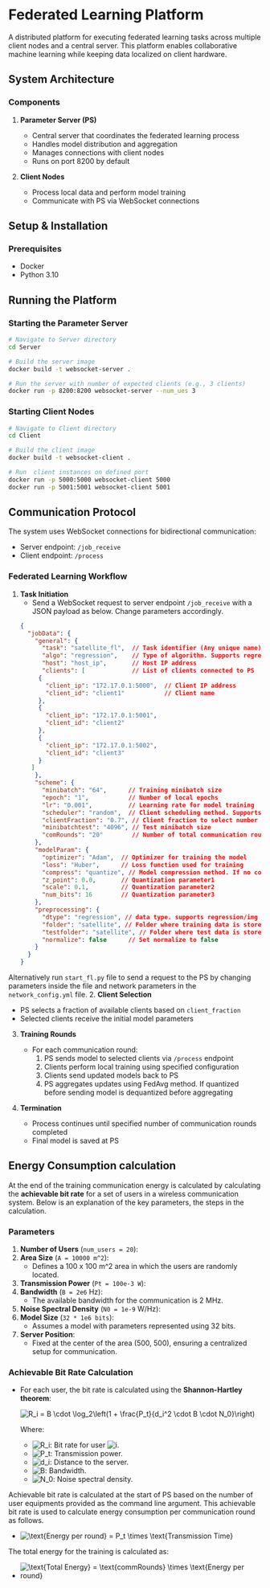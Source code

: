 # Federated Learning Platform

A distributed platform for executing federated learning tasks across multiple client nodes and a central server. This platform enables collaborative machine learning while keeping data localized on client hardware.

## System Architecture

### Components

1. **Parameter Server (PS)**
   - Central server that coordinates the federated learning process
   - Handles model distribution and aggregation
   - Manages connections with client nodes
   - Runs on port 8200 by default

2. **Client Nodes**
   - Process local data and perform model training
   - Communicate with PS via WebSocket connections
   

## Setup & Installation

### Prerequisites
- Docker
- Python 3.10


## Running the Platform

### Starting the Parameter Server
```bash
# Navigate to Server directory
cd Server

# Build the server image
docker build -t websocket-server .

# Run the server with number of expected clients (e.g., 3 clients)
docker run -p 8200:8200 websocket-server --num_ues 3
```

### Starting Client Nodes
```bash
# Navigate to Client directory
cd Client

# Build the client image
docker build -t websocket-client .

# Run  client instances on defined port
docker run -p 5000:5000 websocket-client 5000
docker run -p 5001:5001 websocket-client 5001

```

## Communication Protocol

The system uses WebSocket connections for bidirectional communication:
- Server endpoint: `/job_receive`
- Client endpoint: `/process`


### Federated Learning Workflow

1. **Task Initiation**
   - Send a WebSocket request to server endpoint `/job_receive` with a JSON payload as below. Change parameters accordingly.
   ```json
   {
     "jobData": {
       "general": {    
         "task": "satellite_fl",  // Task identifier (Any unique name)
         "algo": "regression",    // Type of algorithm. Supports regression/classification
         "host": "host_ip",       // Host IP address
         "clients": [             // List of clients connected to PS
        {
          "client_ip": "172.17.0.1:5000",  // Client IP address
          "client_id": "client1"           // Client name
        },
        {
          "client_ip": "172.17.0.1:5001",
          "client_id": "client2"
        },
        {
          "client_ip": "172.17.0.1:5002",
          "client_id": "client3"
        }
      ]
       },
       "scheme": {
         "minibatch": "64",      // Training minibatch size
         "epoch": "1",           // Number of local epochs
         "lr": "0.001",          // Learning rate for model training
         "scheduler": "random",  // Client scheduling method. Supports random/full/round_robin/latency
         "clientFraction": "0.7", // Client fraction to select number of participating client per communication round
         "minibatchtest": "4096", // Test minibatch size
         "comRounds": "20"        // Number of total communication rounds
       },
       "modelParam": {
         "optimizer": "Adam",  // Optimizer for training the model
         "loss": "Huber",      // Loss function used for training
         "compress": "quantize", // Model compression method. If no compression change to False
         "z_point": 0.0,       // Quantization parameter1
         "scale": 0.1,         // Quantization parameter2
         "num_bits": 16        // Quantization parameter3
       },
       "preprocessing": {
         "dtype": "regression", // data type. supports regression/img
         "folder": "satellite", // Folder where training data is stored. Should be inside data folder in the Clients
         "testfolder": "satellite", // Folder where test data is stores. Should be inside data  folder in Server.
         "normalize": false      // Set normalize to false
       }
     }
   }
   ```

Alternatively run `start_fl.py` file to send a request to the PS by changing parameters inside the file and network parameters in the `network_config.yml` file. 
2. **Client Selection**
   - PS selects a fraction of available clients based on `client_fraction`
   - Selected clients receive the initial model parameters

3. **Training Rounds**
   - For each communication round:
     1. PS sends model to selected clients via `/process` endpoint
     2. Clients perform local training using specified configuration
     3. Clients send updated models back to PS
     4. PS aggregates updates using FedAvg method. If quantized before sending model is dequantized before aggregating

4. **Termination**
   - Process continues until specified number of communication rounds completed
   - Final model is saved at PS

## Energy Consumption calculation

At the end of the training communication energy is calculated by calculating the **achievable bit rate** for a set of users in a wireless communication system. Below is an explanation of the key parameters, the steps in the calculation.

### Parameters

1. **Number of Users** (`num_users = 20`): 
2. **Area Size** (`A = 10000 m^2`): 
    - Defines a 100 x 100 m^2 area in which the users are randomly located.
3. **Transmission Power** (`Pt = 100e-3 W`):
4. **Bandwidth** (`B = 2e6` Hz):
    - The available bandwidth for the communication is 2 MHz.
5. **Noise Spectral Density** (`N0 = 1e-9` W/Hz):
6. **Model Size** (`32 * 1e6 bits`): 
    - Assumes a model with parameters represented using 32 bits.
7. **Server Position**:
    - Fixed at the center of the area (500, 500), ensuring a centralized setup for communication.

### Achievable Bit Rate Calculation

- For each user, the bit rate is calculated using the **Shannon-Hartley theorem**: 

  <img src="https://i.upmath.me/svg/R_i%20%3D%20B%20%5Ccdot%20%5Clog_2%5Cleft(1%20%2B%20%5Cfrac%7BP_t%7D%7Bd_i%5E2%20%5Ccdot%20B%20%5Ccdot%20N_0%7D%5Cright)" alt="R_i = B \cdot \log_2\left(1 + \frac{P_t}{d_i^2 \cdot B \cdot N_0}\right)" />

  Where:
    - <img src="https://i.upmath.me/svg/R_i" alt="R_i" />: Bit rate for user <img src="https://i.upmath.me/svg/i" alt="i" />.
    - <img src="https://i.upmath.me/svg/P_t" alt="P_t" />: Transmission power.
    - <img src="https://i.upmath.me/svg/d_i" alt="d_i" />: Distance to the server.
    - <img src="https://i.upmath.me/svg/B" alt="B" />: Bandwidth.
    - <img src="https://i.upmath.me/svg/N_0" alt="N_0" />: Noise spectral density.

Achievable bit rate is calculated at the start of PS based on the number of user equipments provided as the command line argument. This achievable bit rate is used to calculate energy consumption per communication round as follows.

* <img src="https://i.upmath.me/svg/%5Ctext%7BEnergy%20per%20round%7D%20%3D%20P_t%20%5Ctimes%20%5Ctext%7BTransmission%20Time%7D" alt="\text{Energy per round} = P_t \times \text{Transmission Time}" />


The total energy for the training is calculated as:

* <img src="https://i.upmath.me/svg/Total%20Energy%20%3D%20commRounds%20%5Ctimes%20Energy%20per%20round" alt="\text{Total Energy} = \text{commRounds} \times \text{Energy per round}" />


